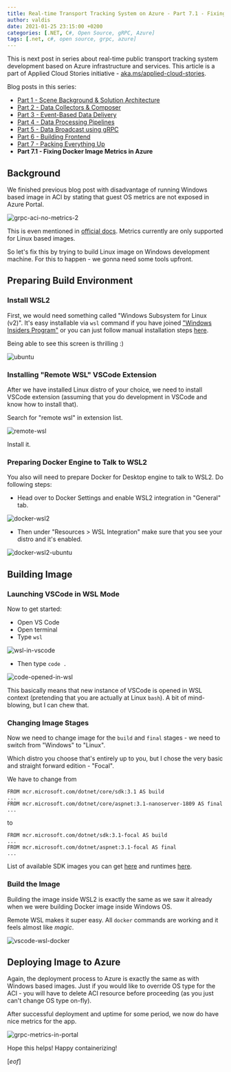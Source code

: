 ```yaml
---
title: Real-time Transport Tracking System on Azure - Part 7.1 - Fixing Docker Image Metrics in Azure
author: valdis
date: 2021-01-25 23:15:00 +0200
categories: [.NET, C#, Open Source, gRPC, Azure]
tags: [.net, c#, open source, grpc, azure]
---
```


This is next post in series about real-time public transport tracking system development based on Azure infrastructure and services. This article is a part of Applied Cloud Stories initiative - [aka.ms/applied-cloud-stories](aka.ms/applied-cloud-stories).

Blog posts in this series:

* [Part 1 - Scene Background & Solution Architecture](https://tech-fellow.eu/2019/12/08/building-real-time-public-transport-tracking-system-on-azure-part1/)
* [Part 2 - Data Collectors & Composer](https://tech-fellow.eu/2020/01/21/building-real-time-public-transport-tracking-system-on-azure-part-2-data-collectors-composer/)
* [Part 3 - Event-Based Data Delivery](https://tech-fellow.eu/2020/04/08/building-real-time-public-transport-tracking-system-on-azure-part-3/)
* [Part 4 - Data Processing Pipelines](https://tech-fellow.eu/2020/08/30/building-real-time-public-transport-tracking-system-on-azure-part-4/)
* [Part 5 - Data Broadcast using gRPC](https://tech-fellow.eu/2020/11/01/building-real-time-public-transport-tracking-system-on-azure-part-5/)
* [Part 6 - Building Frontend](https://tech-fellow.eu/2020/12/14/building-real-time-public-transport-tracking-system-on-azure-part-6-building-frontend/)
* [Part 7 - Packing Everything Up](https://tech-fellow.eu/2021/01/21/building-real-time-public-transport-tracking-system-on-azure-part-6-packing-everything-up/)
* **Part 7.1 - Fixing Docker Image Metrics in Azure**

## Background

We finished previous blog post with disadvantage of running Windows based image in ACI by stating that guest OS metrics are not exposed in Azure Portal.

![grpc-aci-no-metrics-2](/assets/img/2021/01/grpc-aci-no-metrics-2.png)

This is even mentioned in [official docs](https://docs.microsoft.com/en-us/azure/container-instances/container-instances-monitor#preview-limitations). Metrics currently are only supported for Linux based images.

So let's fix this by trying to build Linux image on Windows development machine. For this to happen - we gonna need some tools upfront.

## Preparing Build Environment

### Install WSL2

First, we would need something called "Windows Subsystem for Linux (v2)". It's easy installable via `wsl` command if you have joined ["Windows Insiders Program"](https://insider.windows.com/en-us/getting-started) or you can just follow manual installation steps [here](https://docs.microsoft.com/en-us/windows/wsl/install-win10#manual-installation-steps).

Being able to see this screen is thrilling :)

![ubuntu](/assets/img/2021/01/ubuntu.png)

### Installing "Remote WSL" VSCode Extension

After we have installed Linux distro of your choice, we need to install VSCode extension (assuming that you do development in VSCode and know how to install that).

Search for "remote wsl" in extension list.

![remote-wsl](/assets/img/2021/01/remote-wsl.png)

Install it.

### Preparing Docker Engine to Talk to WSL2

You also will need to prepare Docker for Desktop engine to talk to WSL2.
Do following steps:

* Head over to Docker Settings and enable WSL2 integration in "General" tab.

![docker-wsl2](/assets/img/2021/01/docker-wsl2.png)

* Then under "Resources > WSL Integration" make sure that you see your distro and it's enabled.

![docker-wsl2-ubuntu](/assets/img/2021/01/docker-wsl2-ubuntu.png)

## Building Image

### Launching VSCode in WSL Mode

Now to get started:

* Open VS Code
* Open terminal
* Type `wsl`

![wsl-in-vscode](/assets/img/2021/01/wsl-in-vscode.png)

* Then type `code .`

![code-opened-in-wsl](/assets/img/2021/01/code-opened-in-wsl.png)

This basically means that new instance of VSCode is opened in WSL context (pretending that you are actually at Linux `bash`). A bit of mind-blowing, but I can chew that.

### Changing Image Stages

Now we need to change image for the `build` and `final` stages - we need to switch from "Windows" to "Linux".

Which distro you choose that's entirely up to you, but I chose the very basic and straight forward edition - "Focal".

We have to change from

```
FROM mcr.microsoft.com/dotnet/core/sdk:3.1 AS build
...
FROM mcr.microsoft.com/dotnet/core/aspnet:3.1-nanoserver-1809 AS final
...
```

to

```
FROM mcr.microsoft.com/dotnet/sdk:3.1-focal AS build
...
FROM mcr.microsoft.com/dotnet/aspnet:3.1-focal AS final
...
```

List of available SDK images you can get [here](https://hub.docker.com/_/microsoft-dotnet-sdk) and runtimes [here](https://hub.docker.com/_/microsoft-dotnet-aspnet/).


### Build the Image

Building the image inside WSL2 is exactly the same as we saw it already when we were building Docker image inside Windows OS.

Remote WSL makes it super easy. All `docker` commands are working and it feels almost like *magic*.

![vscode-wsl-docker](/assets/img/2021/01/vscode-wsl-docker.png)

## Deploying Image to Azure

Again, the deployment process to Azure is exactly the same as with Windows based images. Just if you would like to override OS type for the ACI - you will have to delete ACI resource before proceeding (as you just can't change OS type on-fly).

After successful deployment and uptime for some period, we now do have nice metrics for the app.

![grpc-metrics-in-portal](/assets/img/2021/01/grpc-metrics-in-portal.png)

Hope this helps!
Happy containerizing!

[*eof*]
